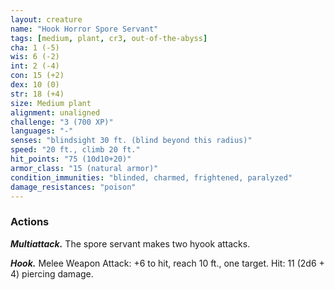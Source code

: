 ```yaml
---
layout: creature
name: "Hook Horror Spore Servant"
tags: [medium, plant, cr3, out-of-the-abyss]
cha: 1 (-5)
wis: 6 (-2)
int: 2 (-4)
con: 15 (+2)
dex: 10 (0)
str: 18 (+4)
size: Medium plant
alignment: unaligned
challenge: "3 (700 XP)"
languages: "-"
senses: "blindsight 30 ft. (blind beyond this radius)"
speed: "20 ft., climb 20 ft."
hit_points: "75 (10d10+20)"
armor_class: "15 (natural armor)"
condition_immunities: "blinded, charmed, frightened, paralyzed"
damage_resistances: "poison"
---
```


### Actions

***Multiattack.*** The spore servant makes two hyook attacks.

***Hook.*** Melee Weapon Attack: +6 to hit, reach 10 ft., one target. Hit: 11 (2d6 + 4) piercing damage.